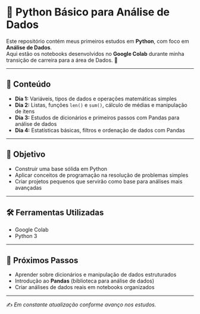 # 🐍 Python Básico para Análise de Dados

Este repositório contém meus primeiros estudos em **Python**, com foco em **Análise de Dados**.  
Aqui estão os notebooks desenvolvidos no **Google Colab** durante minha transição de carreira para a área de Dados. 🚀

---

## 📂 Conteúdo
- **Dia 1:** Variáveis, tipos de dados e operações matemáticas simples  
- **Dia 2:** Listas, funções `len()` e `sum()`, cálculo de médias e manipulação de itens
- **Dia 3:** Estudos de dicionários e primeiros passos com Pandas para análise de dados
- **Dia 4:** Estatísticas básicas, filtros e ordenação de dados com Pandas 

---

## 🎯 Objetivo
- Construir uma base sólida em Python  
- Aplicar conceitos de programação na resolução de problemas simples  
- Criar projetos pequenos que servirão como base para análises mais avançadas  

---

## 🛠️ Ferramentas Utilizadas
- Google Colab  
- Python 3  

---

## 📌 Próximos Passos
- Aprender sobre dicionários e manipulação de dados estruturados  
- Introdução ao **Pandas** (biblioteca para análise de dados)  
- Criar análises de dados reais em notebooks organizados  

---

✍️ *Em constante atualização conforme avanço nos estudos.*  

